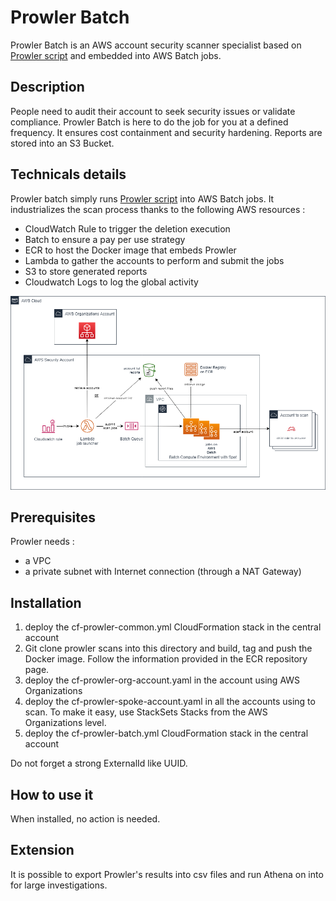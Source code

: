 # Prowler Batch

Prowler Batch is an AWS account security scanner specialist based on [Prowler script](https://github.com/toniblyx/prowler) and embedded into AWS Batch jobs.

## Description

People need to audit their account to seek security issues or validate compliance. Prowler Batch is here to do the job for you at a defined frequency.
It ensures cost containment and security hardening.
Reports are stored into an S3 Bucket.

## Technicals details

Prowler batch simply runs [Prowler script](https://github.com/toniblyx/prowler) into AWS Batch jobs.
It industrializes the scan process thanks to the following AWS resources :
- CloudWatch Rule to trigger the deletion execution
- Batch to ensure a pay per use strategy
- ECR to host the Docker image that embeds Prowler
- Lambda to gather the accounts to perform and submit the jobs
- S3 to store generated reports
- Cloudwatch Logs to log the global activity

![Prowler Batch Diagram](images/prowlerbatch-diagram.png)

## Prerequisites

Prowler needs :
- a VPC
- a private subnet with Internet connection (through a NAT Gateway)

## Installation

1. deploy the cf-prowler-common.yml CloudFormation stack in the central account
2. Git clone prowler scans into this directory and build, tag and push the Docker image. Follow the information provided in the ECR repository page.
3. deploy the cf-prowler-org-account.yaml in the account using AWS Organizations
4. deploy the cf-prowler-spoke-account.yaml in all the accounts using to scan. To make it easy, use StackSets Stacks from the AWS Organizations level.
6. deploy the cf-prowler-batch.yml CloudFormation stack in the central account

Do not forget a strong ExternalId like UUID.

## How to use it

When installed, no action is needed.

## Extension

It is possible to export Prowler's results into csv files and run Athena on into for large investigations.
